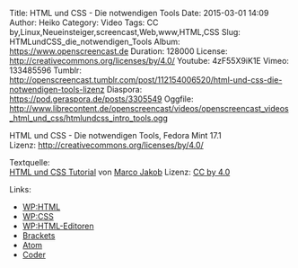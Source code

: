 Title: HTML und CSS - Die notwendigen Tools
Date: 2015-03-01 14:09
Author: Heiko
Category: Video
Tags: CC by,Linux,Neueinsteiger,screencast,Web,www,HTML,CSS
Slug: HTMLundCSS_die_notwendigen_Tools
Album: https://www.openscreencast.de
Duration: 128000
License: http://creativecommons.org/licenses/by/4.0/
Youtube: 4zF55X9iK1E
Vimeo: 133485596
Tumblr: http://openscreencast.tumblr.com/post/112154006520/html-und-css-die-notwendigen-tools-lizenz
Diaspora: https://pod.geraspora.de/posts/3305549
Oggfile: http://www.librecontent.de/openscreencast/videos/openscreencast_videos_html_und_css/htmlundcss_intro_tools.ogg

HTML und CSS - Die notwendigen Tools, Fedora Mint 17.1  
Lizenz: <http://creativecommons.org/licenses/by/4.0/>  
  
Textquelle:  
[HTML und CSS Tutorial](http://code.makery.ch/library/html-css/de/) von [Marco
Jakob](http://code.makery.ch/about/) Lizenz: [CC by
4.0](http://creativecommons.org/licenses/by/4.0/)

Links:

  * [WP:HTML](http://de.wikipedia.org/wiki/Hypertext_Markup_Language "Link zu wikipedia.org")
  * [WP:CSS](http://de.wikipedia.org/wiki/Cascading_Style_Sheets "Link zu wikipedia.org")
  * [WP:HTML-Editoren](http://de.wikipedia.org/wiki/Liste_von_HTML-Editoren "Link zu wikipedia.org")
  * [Brackets](http://brackets.io/ "Link zu brackets.io/")
  * [Atom](https://atom.io/ "Link zu atom.io")
  * [Coder](http://googlecreativelab.github.io/coder/ "Link zu googlecreativelab.github.io")

